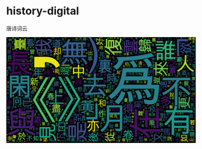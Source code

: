 # history-digital

唐诗词云

![词云](https://github.com/neilgogogo/history-digital/blob/main/tang_poem_word_count.png)
